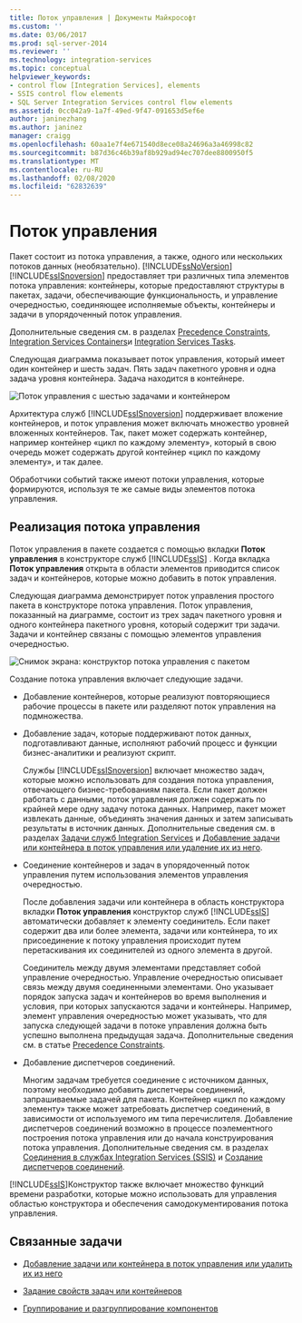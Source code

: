 ```yaml
---
title: Поток управления | Документы Майкрософт
ms.custom: ''
ms.date: 03/06/2017
ms.prod: sql-server-2014
ms.reviewer: ''
ms.technology: integration-services
ms.topic: conceptual
helpviewer_keywords:
- control flow [Integration Services], elements
- SSIS control flow elements
- SQL Server Integration Services control flow elements
ms.assetid: 0cc042a9-1a7f-49ed-9f47-091653d5ef6e
author: janinezhang
ms.author: janinez
manager: craigg
ms.openlocfilehash: 60aa1e7f4e671540d8ece08a24696a3a46998c82
ms.sourcegitcommit: b87d36c46b39af8b929ad94ec707dee8800950f5
ms.translationtype: MT
ms.contentlocale: ru-RU
ms.lasthandoff: 02/08/2020
ms.locfileid: "62832639"
---
```

# <a name="control-flow"></a>Поток управления
  Пакет состоит из потока управления, а также, одного или нескольких потоков данных (необязательно). [!INCLUDE[ssNoVersion](../../includes/ssnoversion-md.md)][!INCLUDE[ssISnoversion](../../../includes/ssisnoversion-md.md)] предоставляет три различных типа элементов потока управления: контейнеры, которые предоставляют структуры в пакетах, задачи, обеспечивающие функциональность, и управление очередностью, соединяющее исполняемые объекты, контейнеры и задачи в упорядоченный поток управления.  
  
 Дополнительные сведения см. в разделах [Precedence Constraints](precedence-constraints.md), [Integration Services Containers](integration-services-containers.md)и [Integration Services Tasks](integration-services-tasks.md).  
  
 Следующая диаграмма показывает поток управления, который имеет один контейнер и шесть задач. Пять задач пакетного уровня и одна задача уровня контейнера. Задача находится в контейнере.  
  
 ![Поток управления с шестью задачами и контейнером](../media/ssis-controlflowelmt.gif "Поток управления с шестью задачами и контейнером")  
  
 Архитектура служб [!INCLUDE[ssISnoversion](../../../includes/ssisnoversion-md.md)] поддерживает вложение контейнеров, и поток управления может включать множество уровней вложенных контейнеров. Так, пакет может содержать контейнер, например контейнер «цикл по каждому элементу», который в свою очередь может содержать другой контейнер «цикл по каждому элементу», и так далее.  
  
 Обработчики событий также имеют потоки управления, которые формируются, используя те же самые виды элементов потока управления.  
  
## <a name="control-flow-implementation"></a>Реализация потока управления  
 Поток управления в пакете создается с помощью вкладки **Поток управления** в конструкторе служб [!INCLUDE[ssIS](../../../includes/ssis-md.md)] . Когда вкладка **Поток управления** открыта в области элементов приводится список задач и контейнеров, которые можно добавить в поток управления.  
  
 Следующая диаграмма демонстрирует поток управления простого пакета в конструкторе потока управления. Поток управления, показанный на диаграмме, состоит из трех задач пакетного уровня и одного контейнера пакетного уровня, который содержит три задачи. Задачи и контейнер связаны с помощью элементов управления очередностью.  
  
 ![Снимок экрана: конструктор потока управления с пакетом](../media/samplecontrolflow.gif "Снимок экрана: конструктор потока управления с пакетом")  
  
 Создание потока управления включает следующие задачи.  
  
-   Добавление контейнеров, которые реализуют повторяющиеся рабочие процессы в пакете или разделяют поток управления на подмножества.  
  
-   Добавление задач, которые поддерживают поток данных, подготавливают данные, исполняют рабочий процесс и функции бизнес-аналитики и реализуют скрипт.  
  
     Службы [!INCLUDE[ssISnoversion](../../../includes/ssisnoversion-md.md)] включает множество задач, которые можно использовать для создания потока управления, отвечающего бизнес-требованиям пакета. Если пакет должен работать с данными, поток управления должен содержать по крайней мере одну задачу потока данных. Например, пакет может извлекать данные, объединять значения данных и затем записывать результаты в источник данных.  Дополнительные сведения см. в разделах [Задачи служб Integration Services](integration-services-tasks.md) и [Добавление задачи или контейнера в поток управления или удаление их из него](add-or-delete-a-task-or-a-container-in-a-control-flow.md).  
  
-   Соединение контейнеров и задач в упорядоченный поток управления путем использования элементов управления очередностью.  
  
     После добавления задачи или контейнера в область конструктора вкладки **Поток управления** конструктор служб [!INCLUDE[ssIS](../../../includes/ssis-md.md)] автоматически добавляет к элементу соединитель. Если пакет содержит два или более элемента, задачи или контейнера, то их присоединение к потоку управления происходит путем перетаскивания их соединителей из одного элемента в другой.  
  
     Соединитель между двумя элементами представляет собой управление очередностью. Управление очередностью описывает связь между двумя соединенными элементами. Оно указывает порядок запуска задач и контейнеров во время выполнения и условия, при которых запускаются задачи и контейнеры. Например, элемент управления очередностью может указывать, что для запуска следующей задачи в потоке управления должна быть успешно выполнена предыдущая задача. Дополнительные сведения см. в статье [Precedence Constraints](precedence-constraints.md).  
  
-   Добавление диспетчеров соединений.  
  
     Многим задачам требуется соединение с источником данных, поэтому необходимо добавить диспетчеры соединений, запрашиваемые задачей для пакета. Контейнер «цикл по каждому элементу» также может затребовать диспетчер соединений, в зависимости от используемого им типа перечислителя. Добавление диспетчеров соединений возможно в процессе поэлементного построения потока управления или до начала конструирования потока управления. Дополнительные сведения см. в разделах [Соединения в службах Integration Services (SSIS)](../connection-manager/integration-services-ssis-connections.md) и [Создание диспетчеров соединений](../create-connection-managers.md).  
  
 [!INCLUDE[ssIS](../../../includes/ssis-md.md)]Конструктор также включает множество функций времени разработки, которые можно использовать для управления областью конструктора и обеспечения самодокументирования потока управления.  
  
## <a name="related-tasks"></a>Связанные задачи  
  
-   [Добавление задачи или контейнера в поток управления или удалить их из него](add-or-delete-a-task-or-a-container-in-a-control-flow.md)  
  
-   [Задание свойств задач или контейнеров](../set-the-properties-of-a-task-or-container.md)  
  
-   [Группирование и разгруппирование компонентов](../group-or-ungroup-components.md)  
  
  
